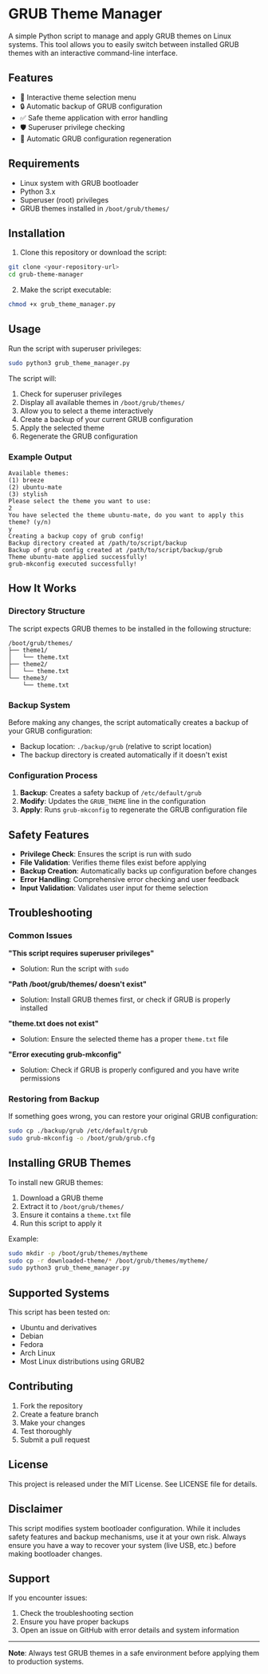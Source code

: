 # GRUB Theme Manager

A simple Python script to manage and apply GRUB themes on Linux systems. This tool allows you to easily switch between installed GRUB themes with an interactive command-line interface.

## Features

- 🎨 Interactive theme selection menu
- 🔒 Automatic backup of GRUB configuration
- ✅ Safe theme application with error handling
- 🛡️ Superuser privilege checking
- 📁 Automatic GRUB configuration regeneration

## Requirements

- Linux system with GRUB bootloader
- Python 3.x
- Superuser (root) privileges
- GRUB themes installed in `/boot/grub/themes/`

## Installation

1. Clone this repository or download the script:
```bash
git clone <your-repository-url>
cd grub-theme-manager
```

2. Make the script executable:
```bash
chmod +x grub_theme_manager.py
```

## Usage

Run the script with superuser privileges:

```bash
sudo python3 grub_theme_manager.py
```

The script will:
1. Check for superuser privileges
2. Display all available themes in `/boot/grub/themes/`
3. Allow you to select a theme interactively
4. Create a backup of your current GRUB configuration
5. Apply the selected theme
6. Regenerate the GRUB configuration

### Example Output

```
Available themes: 
(1) breeze
(2) ubuntu-mate
(3) stylish
Please select the theme you want to use: 
2
You have selected the theme ubuntu-mate, do you want to apply this theme? (y/n)
y
Creating a backup copy of grub config!
Backup directory created at /path/to/script/backup
Backup of grub config created at /path/to/script/backup/grub
Theme ubuntu-mate applied successfully!
grub-mkconfig executed successfully!
```

## How It Works

### Directory Structure

The script expects GRUB themes to be installed in the following structure:
```
/boot/grub/themes/
├── theme1/
│   └── theme.txt
├── theme2/
│   └── theme.txt
└── theme3/
    └── theme.txt
```

### Backup System

Before making any changes, the script automatically creates a backup of your GRUB configuration:
- Backup location: `./backup/grub` (relative to script location)
- The backup directory is created automatically if it doesn't exist

### Configuration Process

1. **Backup**: Creates a safety backup of `/etc/default/grub`
2. **Modify**: Updates the `GRUB_THEME` line in the configuration
3. **Apply**: Runs `grub-mkconfig` to regenerate the GRUB configuration file

## Safety Features

- **Privilege Check**: Ensures the script is run with sudo
- **File Validation**: Verifies theme files exist before applying
- **Backup Creation**: Automatically backs up configuration before changes
- **Error Handling**: Comprehensive error checking and user feedback
- **Input Validation**: Validates user input for theme selection

## Troubleshooting

### Common Issues

**"This script requires superuser privileges"**
- Solution: Run the script with `sudo`

**"Path /boot/grub/themes/ doesn't exist"**
- Solution: Install GRUB themes first, or check if GRUB is properly installed

**"theme.txt does not exist"**
- Solution: Ensure the selected theme has a proper `theme.txt` file

**"Error executing grub-mkconfig"**
- Solution: Check if GRUB is properly configured and you have write permissions

### Restoring from Backup

If something goes wrong, you can restore your original GRUB configuration:

```bash
sudo cp ./backup/grub /etc/default/grub
sudo grub-mkconfig -o /boot/grub/grub.cfg
```

## Installing GRUB Themes

To install new GRUB themes:

1. Download a GRUB theme
2. Extract it to `/boot/grub/themes/`
3. Ensure it contains a `theme.txt` file
4. Run this script to apply it

Example:
```bash
sudo mkdir -p /boot/grub/themes/mytheme
sudo cp -r downloaded-theme/* /boot/grub/themes/mytheme/
sudo python3 grub_theme_manager.py
```

## Supported Systems

This script has been tested on:
- Ubuntu and derivatives
- Debian
- Fedora
- Arch Linux
- Most Linux distributions using GRUB2

## Contributing

1. Fork the repository
2. Create a feature branch
3. Make your changes
4. Test thoroughly
5. Submit a pull request

## License

This project is released under the MIT License. See LICENSE file for details.

## Disclaimer

This script modifies system bootloader configuration. While it includes safety features and backup mechanisms, use it at your own risk. Always ensure you have a way to recover your system (live USB, etc.) before making bootloader changes.

## Support

If you encounter issues:
1. Check the troubleshooting section
2. Ensure you have proper backups
3. Open an issue on GitHub with error details and system information

---

**Note**: Always test GRUB themes in a safe environment before applying them to production systems.
